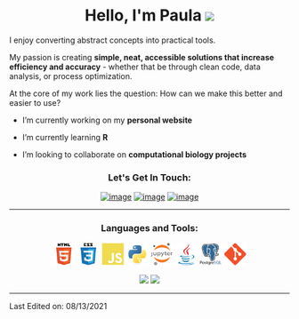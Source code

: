 <h1 align="center">Hello, I'm Paula <img height="60" src="https://media.giphy.com/media/cn2LKatpvy89MTVR3e/giphy.gif"></h1>
<p align="">I enjoy converting abstract concepts into practical tools.

My passion is creating **simple, neat, accessible solutions that increase efficiency and accuracy** - whether that be through clean code, data analysis, or process optimization. 

At the core of my work lies the question: How can we make this better and easier to use?</p>

- I’m currently working on my **personal website**

- I’m currently learning **R**

- I’m looking to collaborate on **computational biology projects**

<h3 align="center">Let's Get In Touch:</h3>
<div align="center">

[![image](https://img.shields.io/badge/LinkedIn-0077B5?style=for-the-badge&logo=linkedin&logoColor=white)](https://www.linkedin.com/in/paulaamaya/)
[![image](https://img.shields.io/badge/Instagram-E4405F?style=for-the-badge&logo=instagram&logoColor=white)](https://www.instagram.com/brainyinpink/)
[![image](https://img.shields.io/badge/Email-1DA1F2?style=for-the-badge&logo=microsoft&logoColor=white)](mailto:paula.amaya@mail.utoronto.ca)
  
</div>

---

<h3 align="center">Languages and Tools:</h3>

<p align="center"> 
    <!-- HTML -->
  <a> 
    <img src="https://raw.githubusercontent.com/devicons/devicon/master/icons/html5/html5-original-wordmark.svg" alt="html5" width="40" height="40"/> 
  </a>
  <!-- CSS -->
  <a> 
    <img src="https://raw.githubusercontent.com/devicons/devicon/master/icons/css3/css3-original-wordmark.svg" alt="css3" width="40" height="40"/> 
  </a> 
  <!-- JS -->
  <a> 
    <img src="https://raw.githubusercontent.com/devicons/devicon/master/icons/javascript/javascript-plain.svg" alt="javascript" width="40" height="40"/> 
  </a>
  <!-- Python -->
  <a> 
    <img src="https://raw.githubusercontent.com/devicons/devicon/master/icons/python/python-original.svg" alt="python" width="40" height="40"/> 
  </a>
  <!-- Jupyter -->
  <a> 
    <img src="https://raw.githubusercontent.com/devicons/devicon/master/icons/jupyter/jupyter-original-wordmark.svg" alt="jupyter" width="40" height="40"/> 
  </a>
  <!-- Java -->
  <a> 
    <img src="https://raw.githubusercontent.com/devicons/devicon/master/icons/java/java-original.svg" alt="java" width="40" height="40"/> 
  </a>
  <!-- PostGres -->
  <a> 
    <img src="https://raw.githubusercontent.com/devicons/devicon/master/icons/postgresql/postgresql-original-wordmark.svg" alt="postgres" width="40" height="40"/> 
  </a>
  <!-- Git -->
  <a> 
    <img src="https://raw.githubusercontent.com/devicons/devicon/master/icons/git/git-original.svg" alt="git" width="40" height="40"/> 
  </a>

</p>

<p align= "center">
  <img height= "150" src="https://github-readme-stats.vercel.app/api?username=paulaamaya&theme=react&show_icons=true&include_all_commits=true" />
  <img height= "150" src="https://github-readme-stats.vercel.app/api/top-langs/?username=paulaamaya&theme=react&layout=compact" />
</p>

------

Last Edited on: 08/13/2021

